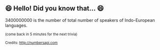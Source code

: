 ## :smile: Hello! Did you know that... :smile:
3400000000 is the number of total number of speakers of Indo-European languages.

<sup>(come back in 5 minutes for the next trivia)</sup>


<sup>Credits: http://numbersapi.com</sup>
